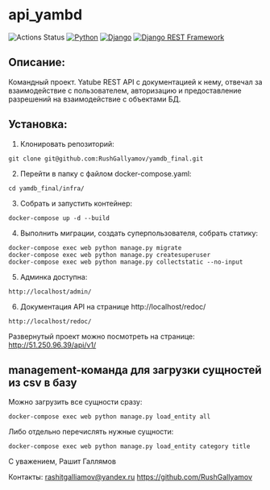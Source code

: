 # api_yambd
![Actions Status](https://github.com/RushGallyamov/yamdb_final/actions/workflows/yamdb_workflow.yml/badge.svg)
[![Python](https://img.shields.io/badge/-Python-464646?style=flat-square&logo=Python)](https://www.python.org/)
[![Django](https://img.shields.io/badge/-Django-464646?style=flat-square&logo=Django)](https://www.djangoproject.com/)
[![Django REST Framework](https://img.shields.io/badge/-Django%20REST%20Framework-464646?style=flat-square&logo=Django%20REST%20Framework)](https://www.django-rest-framework.org/)
## Описание:

Командный проект. Yatube REST API с документацией к нему, отвечал за взаимодействие с пользователем, авторизацию и предоставление разрешений на взаимодействие с объектами БД.



## Установка:

1. Клонировать репозиторий:
```
git clone git@github.com:RushGallyamov/yamdb_final.git
```
2. Перейти в папку с файлом docker-compose.yaml:
```
cd yamdb_final/infra/
```

3. Собрать и запустить контейнер:
```
docker-compose up -d --build
```


4. Выполнить миграции, создать суперпользователя, собрать статику:
```
docker-compose exec web python manage.py migrate
docker-compose exec web python manage.py createsuperuser
docker-compose exec web python manage.py collectstatic --no-input
```

5. Админка доступна:
```
http://localhost/admin/
```

6. Документация API на странице http://localhost/redoc/
```
http://localhost/redoc/
```

Развернутый проект можно посмотреть на странице:
http://51.250.96.39/api/v1/


## management-команда для загрузки сущностей из csv в базу

Можно загрузить все сущности сразу:
```
docker-compose exec web python manage.py load_entity all
```

Либо отдельно перечислять нужные сущности:
```
docker-compose exec web python manage.py load_entity category title
```

С уважением,
Рашит Галлямов

Контакты:
rashitgalliamov@yandex.ru
https://github.com/RushGallyamov
